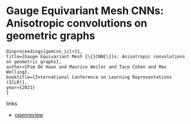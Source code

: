 # Gauge Equivariant Mesh CNNs: Anisotropic convolutions on geometric graphs

```
@inproceedings{gemcnn_iclr21,
title={Gauge Equivariant Mesh {\{}CNN{\}}s: Anisotropic convolutions on geometric graphs},
author={Pim De Haan and Maurice Weiler and Taco Cohen and Max Welling},
booktitle={International Conference on Learning Representations (ICLR)},
year={2021}
}
```

links
- [openreview](https://openreview.net/forum?id=Jnspzp-oIZE)

